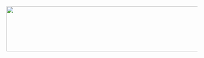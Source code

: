 
<a href="https://github.com/devxb/gitanimals">
  <img
    src="https://render.gitanimals.org/lines/imb96?pet-id=629593930909440600"
    width="600"
    height="120"
  />
</a>
  
